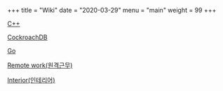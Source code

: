 +++
title = "Wiki"
date = "2020-03-29"
menu = "main"
weight = 99
+++

[C++](/c++)

[CockroachDB](/cockroachdb)

[Go](/go)

[Remote work(원격근무)](/remote-work)

[Interior(인테리어)](/interior)
